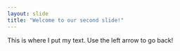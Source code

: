 ```yaml
---
layout: slide
title: "Welcome to our second slide!"
---
```

This is where I put my text.
Use the left arrow to go back!
